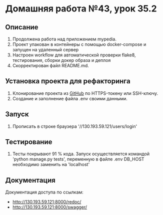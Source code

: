 # Домашняя работа №43, урок 35.2

## Описание
1. Продолжена работа над приложением mypedia.
2. Проект упакован в контейнеры с помощью docker-compose и запущен на удаленный сервер
3. Настроен workflow для автоматической проверки flake8, тестирования, сборки докер образа и деплоя 
4. Скорректирован файл README.md.

## Установка проекта для рефакторинга
1. Клонирование проекта из [GitHub](https://github.com/yolarus/homework_35_2) по HTTPS-токену или SSH-ключу.
2. Создание и заполнение файла .env своими данными.

## Запуск
1. Прописать в строке браузера '//130.193.59.121/users/login'

## Тестирование
1. Тесты покрывают 91 % кода. Запуск осуществляется командой 'python manage.py tests', переменную в файле .env DB_HOST необходимо заменить на 'localhost'

## Документация
Документация доступа по ссылкам:
* http://130.193.59.121:8000/redoc/
* http://130.193.59.121:8000/swagger/